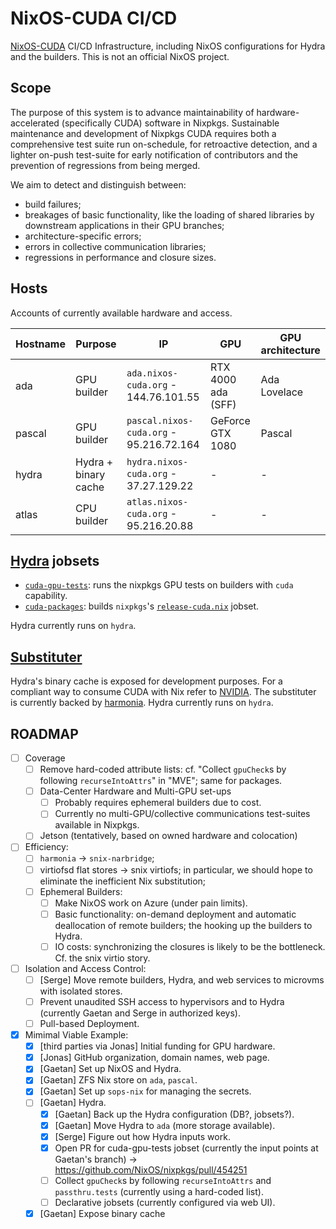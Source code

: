 # NixOS-CUDA CI/CD

[NixOS-CUDA](https://hydra.nixos-cuda.org) CI/CD Infrastructure, including NixOS configurations for Hydra and the builders.
This is not an official NixOS project.

## Scope

The purpose of this system is to advance maintainability of hardware-accelerated (specifically CUDA) software in Nixpkgs.
Sustainable maintenance and development of Nixpkgs CUDA requires both a comprehensive test suite run on-schedule, for retroactive detection,
and a lighter on-push test-suite for early notification of contributors and the prevention of regressions from being merged.

We aim to detect and distinguish between:
- build failures;
- breakages of basic functionality, like the loading of shared libraries by downstream applications in their GPU branches;
- architecture-specific errors;
- errors in collective communication libraries;
- regressions in performance and closure sizes.

## Hosts

Accounts of currently available hardware and access.

| Hostname  | Purpose               | IP                                        | GPU                   | GPU architecture  |
|-----------|-----------------------|-------------------------------------------|-----------------------|-------------------|
| ada       | GPU builder           | `ada.nixos-cuda.org` - 144.76.101.55      | RTX 4000 ada (SFF)    | Ada Lovelace      |
| pascal    | GPU builder           | `pascal.nixos-cuda.org` - 95.216.72.164   | GeForce GTX 1080      | Pascal            |
| hydra     | Hydra + binary cache  | `hydra.nixos-cuda.org` - 37.27.129.22     | -                     | -                 |
| atlas     | CPU builder           | `atlas.nixos-cuda.org` - 95.216.20.88     | -                     | -                 |

## [Hydra](https://hydra.nixos-cuda.org) jobsets

- [`cuda-gpu-tests`](https://hydra.nixos-cuda.org/jobset/cuda/cuda-gpu-tests): runs the nixpkgs GPU tests on builders with `cuda` capability.
- [`cuda-packages`](https://hydra.nixos-cuda.org/jobset/cuda/cuda-packages): builds `nixpkgs`'s [`release-cuda.nix`](https://github.com/NixOS/nixpkgs/blob/master/pkgs/top-level/release-cuda.nix) jobset.

Hydra currently runs on `hydra`.

## [Substituter](https://cache.nixos-cuda.org)

Hydra's binary cache is exposed for development purposes.
For a compliant way to consume CUDA with Nix refer to [NVIDIA](https://developer.nvidia.com/blog/developers-can-now-get-cuda-directly-from-their-favorite-third-party-platforms).
The substituter is currently backed by [harmonia](https://github.com/nix-community/harmonia).
Hydra currently runs on `hydra`.

## ROADMAP

- [ ] Coverage
    - [ ] Remove hard-coded attribute lists: cf. "Collect `gpuCheck`s by following `recurseIntoAttrs`" in "MVE"; same for packages.
    - [ ] Data-Center Hardware and Multi-GPU set-ups
      - [ ] Probably requires ephemeral builders due to cost.
      - [ ] Currently no multi-GPU/collective communications test-suites available in Nixpkgs.
    - [ ] Jetson (tentatively, based on owned hardware and colocation)
- [ ] Efficiency:
    - [ ] `harmonia` → `snix-narbridge`;
    - [ ] virtiofsd flat stores → snix virtiofs; in particular, we should hope to eliminate the inefficient Nix substitution;
    - [ ] Ephemeral Builders:
        - [ ] Make NixOS work on Azure (under pain limits).
        - [ ] Basic functionality: on-demand deployment and automatic deallocation of remote builders; the hooking up the builders to Hydra.
        - [ ] IO costs: synchronizing the closures is likely to be the bottleneck. Cf. the snix virtio story.
- [ ] Isolation and Access Control:
    - [ ] [Serge] Move remote builders, Hydra, and web services to microvms with isolated stores.
    - [ ] Prevent unaudited SSH access to hypervisors and to Hydra (currently Gaetan and Serge in authorized keys).
    - [ ] Pull-based Deployment.
- [x] Mimimal Viable Example:
    - [x] [third parties via Jonas] Initial funding for GPU hardware.
    - [x] [Jonas] GitHub organization, domain names, web page.
    - [x] [Gaetan] Set up NixOS and Hydra.
    - [x] [Gaetan] ZFS Nix store on `ada`, `pascal`.
    - [x] [Gaetan] Set up `sops-nix` for managing the secrets.
    - [ ] [Gaetan] Hydra.
        - [x] [Gaetan] Back up the Hydra configuration (DB?, jobsets?).
        - [x] [Gaetan] Move Hydra to `ada` (more storage available).
        - [x] [Serge] Figure out how Hydra inputs work.
        - [x] Open PR for cuda-gpu-tests jobset (currently the input points at Gaetan's branch)
          -> https://github.com/NixOS/nixpkgs/pull/454251
        - [ ] Collect `gpuCheck`s by following `recurseIntoAttrs` and `passthru.tests` (currently using a hard-coded list).
        - [ ] Declarative jobsets (currently configured via web UI).
    - [x] [Gaetan] Expose binary cache
